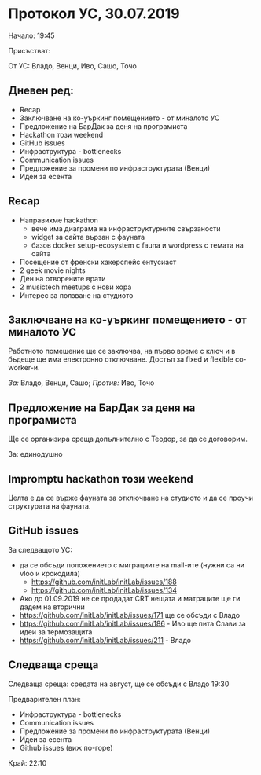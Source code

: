 # Протокол УС, 30.07.2019

Начало: 19:45

Присъстват:

От УС: Владо, Венци, Иво, Сашо, Точо

## Дневен ред:

* Recap
* Заключване на ко-уъркинг помещението - от миналото УС
* Предложение на БарДак за деня на програмиста
* Hackathon този weekend
* GitHub issues
* Инфраструктура - bottlenecks
* Communication issues
* Предложение за промени по инфраструктурата (Венци)
* Идеи за есента

## Recap

* Направихме hackathon
  * вече има диаграма на инфраструктурните свързаности
  * widget за сайта вързан с фауната
  * базов docker setup-ecosystem с fauna и wordpress с темата на сайта
* Посещение от френски хакерспейс ентусиаст
* 2 geek movie nights
* Ден на отворените врати
* 2 musictech meetups с нови хора
* Интерес за ползване на студиото

## Заключване на ко-уъркинг помещението - от миналото УС

Работното помещение ще се заключва, на първо време с ключ и в бъдеще ще има електронно отключване. Достъп за fixed и flexible co-worker-и.

*За:* Владо, Венци, Сашо; *Против:* Иво, Точо

## Предложение на БарДак за деня на програмиста

Ще се организира среща допълнително с Теодор, за да се договорим.

За: единодушно

## Impromptu hackathon този weekend

Целта е да се върже фауната за отключване на студиото и да се проучи структурата на фауната.

## GitHub issues

За следващото УС:
* да се обсъди положението с миграциите на mail-ите (нужни са ни vloo и крокодила)
    * https://github.com/initLab/initLab/issues/188
    * https://github.com/initLab/initLab/issues/134
* Ако до 01.09.2019 не се продадат CRT нещата и матраците ще ги дадем на вторични
* https://github.com/initLab/initLab/issues/171 ще се обсъди с Владо
* https://github.com/initLab/initLab/issues/186 - Иво ще пита Слави за идеи за термозащита
* https://github.com/initLab/initLab/issues/211 - Владо

## Следваща среща

Следваща среща: средата на август, ще се обсъди с Владо 19:30

Предварителен план:
* Инфраструктура - bottlenecks
* Communication issues
* Предложение за промени по инфраструктурата (Венци)
* Идеи за есента
* Github issues (виж по-горе)

Край: 22:10
